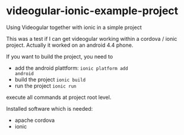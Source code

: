 # videogular-ionic-example-project
Using Videogular together with ionic in a simple project


This was a test if I can get videogular working within a cordova / ionic project. Actually it worked on an android 4.4 phone.

If you want to build the project, you need to
* add the android plattform: <code>ionic platform add android</code>
* build the project  <code>ionic build</code>
* run the project <code>ionic run</code>

execute all commands at project root level.

Installed software which is needed:
* apache cordova
* ionic
